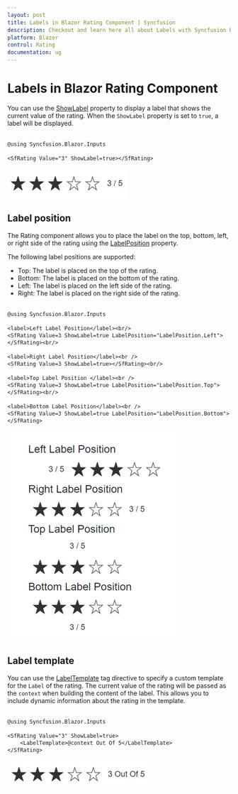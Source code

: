```yaml
---
layout: post
title: Labels in Blazor Rating Component | Syncfusion
description: Checkout and learn here all about Labels with Syncfusion Blazor Rating component in Blazor Server App and Blazor WebAssembly App.
platform: Blazor
control: Rating
documentation: ug
---
```


# Labels in Blazor Rating Component

You can use the [ShowLabel](https://help.syncfusion.com/cr/blazor/Syncfusion.Blazor.Inputs.SfRating.html#Syncfusion_Blazor_Inputs_SfRating_ShowLabel) property to display a label that shows the current value of the rating. When the `ShowLabel` property is set to `true`, a label will be displayed.

```cshtml

@using Syncfusion.Blazor.Inputs

<SfRating Value="3" ShowLabel=true></SfRating>

```

![Blazor Rating Component with Label](./images/blazor-rating-label.png)

## Label position

The Rating component allows you to place the label on the top, bottom, left, or right side of the rating using the [LabelPosition](https://help.syncfusion.com/cr/blazor/Syncfusion.Blazor.Inputs.SfRating.html#Syncfusion_Blazor_Inputs_SfRating_LabelPosition) property. 

The following label positions are supported:

* Top: The label is placed on the top of the rating.
* Bottom: The label is placed on the bottom of the rating.
* Left: The label is placed on the left side of the rating.
* Right: The label is placed on the right side of the rating.

```cshtml

@using Syncfusion.Blazor.Inputs

<label>Left Label Position</label><br/>
<SfRating Value=3 ShowLabel=true LabelPosition="LabelPosition.Left"></SfRating><br/>

<label>Right Label Position</label><br />
<SfRating Value=3 ShowLabel=true></SfRating><br/>

<label>Top Label Position </label><br />
<SfRating Value=3 ShowLabel=true LabelPosition="LabelPosition.Top"></SfRating><br/>

<label>Bottom Label Position</label><br />
<SfRating Value=3 ShowLabel=true LabelPosition="LabelPosition.Bottom"></SfRating>

```

![Blazor Rating Component with different label positions](./images/blazor-rating-label-positions.png)


## Label template

You can use the [LabelTemplate](https://help.syncfusion.com/cr/blazor/Syncfusion.Blazor.Inputs.SfRating.html#Syncfusion_Blazor_Inputs_SfRating_LabelTemplate) tag directive to specify a custom template for the `Label` of the rating. The current value of the rating will be passed as the `context` when building the content of the label. This allows you to include dynamic information about the rating in the template.

```cshtml

@using Syncfusion.Blazor.Inputs

<SfRating Value="3" ShowLabel=true>
    <LabelTemplate>@context Out Of 5</LabelTemplate>
</SfRating>

```

![Blazor Rating Component with Label template](./images/blazor-rating-label-template.png)